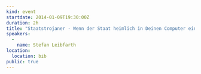 ```yaml
---
kind: event
startdate: 2014-01-09T19:30:00Z
duration: 2h
title: "Staatstrojaner - Wenn der Staat heimlich in Deinen Computer einbricht"
speakers:
  -
    name: Stefan Leibfarth
location:
  location: bib
public: true
---
```


